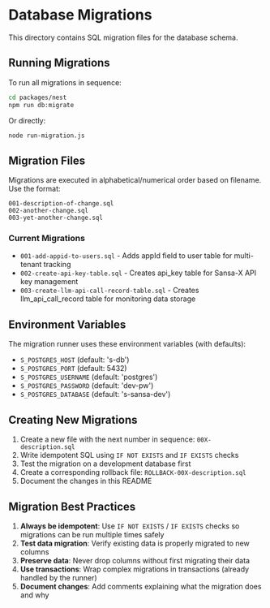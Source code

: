 # Database Migrations

This directory contains SQL migration files for the database schema.

## Running Migrations

To run all migrations in sequence:

```bash
cd packages/nest
npm run db:migrate
```

Or directly:

```bash
node run-migration.js
```

## Migration Files

Migrations are executed in alphabetical/numerical order based on filename. Use the format:

```
001-description-of-change.sql
002-another-change.sql
003-yet-another-change.sql
```

### Current Migrations

- `001-add-appid-to-users.sql` - Adds appId field to user table for multi-tenant tracking
- `002-create-api-key-table.sql` - Creates api_key table for Sansa-X API key management
- `003-create-llm-api-call-record-table.sql` - Creates llm_api_call_record table for monitoring data storage

## Environment Variables

The migration runner uses these environment variables (with defaults):

- `S_POSTGRES_HOST` (default: 's-db')
- `S_POSTGRES_PORT` (default: 5432)
- `S_POSTGRES_USERNAME` (default: 'postgres')
- `S_POSTGRES_PASSWORD` (default: 'dev-pw')
- `S_POSTGRES_DATABASE` (default: 's-sansa-dev')

## Creating New Migrations

1. Create a new file with the next number in sequence: `00X-description.sql`
2. Write idempotent SQL using `IF NOT EXISTS` and `IF EXISTS` checks
3. Test the migration on a development database first
4. Create a corresponding rollback file: `ROLLBACK-00X-description.sql`
5. Document the changes in this README

## Migration Best Practices

1. **Always be idempotent**: Use `IF NOT EXISTS` / `IF EXISTS` checks so migrations can be run multiple times safely
2. **Test data migration**: Verify existing data is properly migrated to new columns
3. **Preserve data**: Never drop columns without first migrating their data
4. **Use transactions**: Wrap complex migrations in transactions (already handled by the runner)
5. **Document changes**: Add comments explaining what the migration does and why

